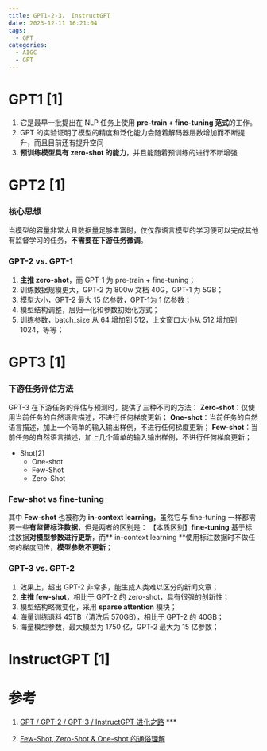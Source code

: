 ```yaml
---
title: GPT1-2-3， InstructGPT
date: 2023-12-11 16:21:04
tags:
  - GPT
categories: 
  - AIGC
  - GPT  
---
```


<p></p>
<!-- more -->

# GPT1 [1]
1. 它是最早一批提出在 NLP 任务上使用 **pre-train + fine-tuning 范式**的工作。
2. GPT 的实验证明了模型的精度和泛化能力会随着解码器层数增加而不断提升，而且目前还有提升空间
3. **预训练模型具有 zero-shot 的能力**，并且能随着预训练的进行不断增强

# GPT2 [1]
### 核心思想
当模型的容量非常大且数据量足够丰富时，仅仅靠语言模型的学习便可以完成其他有监督学习的任务，**不需要在下游任务微调**。

### GPT-2 vs. GPT-1
1. **主推 zero-shot**，而 GPT-1 为 pre-train + fine-tuning；
2. 训练数据规模更大，GPT-2 为 800w 文档 40G，GPT-1 为 5GB；
3. 模型大小，GPT-2 最大 15 亿参数，GPT-1为 1 亿参数；
4. 模型结构调整，层归一化和参数初始化方式；
5. 训练参数，batch_size 从 64 增加到 512，上文窗口大小从 512 增加到 1024，等等；

# GPT3 [1]
### 下游任务评估方法
GPT-3 在下游任务的评估与预测时，提供了三种不同的方法：
**Zero-shot**：仅使用当前任务的自然语言描述，不进行任何梯度更新；
**One-shot**：当前任务的自然语言描述，加上一个简单的输入输出样例，不进行任何梯度更新；
**Few-shot**：当前任务的自然语言描述，加上几个简单的输入输出样例，不进行任何梯度更新；

+ Shot[2]
  - One-shot
  - Few-Shot
  - Zero-Shot

### Few-shot vs fine-tuning 
其中 **Few-shot** 也被称为 **in-context learning**，虽然它与 fine-tuning 一样都需要一些**有监督标注数据**，但是两者的区别是：
【本质区别】**fine-tuning** 基于标注数据**对模型参数进行更新**，而** in-context learning **使用标注数据时不做任何的梯度回传，**模型参数不更新**；

### GPT-3 vs. GPT-2
1. 效果上，超出 GPT-2 非常多，能生成人类难以区分的新闻文章；
2. **主推 few-shot**，相比于 GPT-2 的 zero-shot，具有很强的创新性；
3. 模型结构略微变化，采用 **sparse attention** 模块；
4. 海量训练语料 45TB（清洗后 570GB），相比于 GPT-2 的 40GB；
5. 海量模型参数，最大模型为 1750 亿，GPT-2 最大为 15 亿参数；

# InstructGPT [1]

# 参考
1. [GPT / GPT-2 / GPT-3 / InstructGPT 进化之路](https://zhuanlan.zhihu.com/p/609716668) ***

2. [Few-Shot, Zero-Shot & One-shot 的通俗理解](https://zhuanlan.zhihu.com/p/624793654)